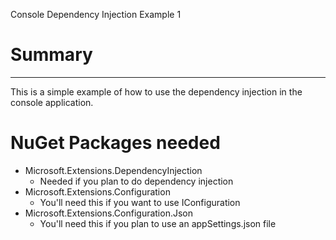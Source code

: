 Console Dependency Injection Example 1

# Summary
---
This is a simple example of how to use the dependency injection in the console application.

# NuGet Packages needed
- Microsoft.Extensions.DependencyInjection
    - Needed if you plan to do dependency injection
- Microsoft.Extensions.Configuration
	- You'll need this if you want to use IConfiguration
- Microsoft.Extensions.Configuration.Json
   - You'll need this if you plan to use an appSettings.json file  
  
